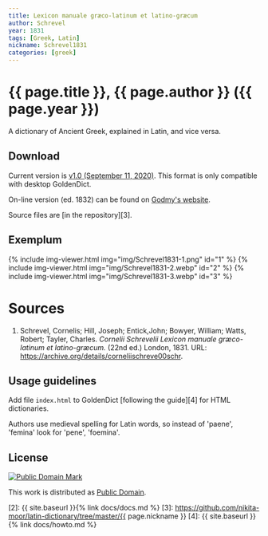 ```yaml
---
title: Lexicon manuale græco-latinum et latino-græcum
author: Schrevel
year: 1831
tags: [Greek, Latin]
nickname: Schrevel1831
categories: [greek]
---
```

# {{ page.title }}, {{ page.author }} ({{ page.year }})

A dictionary of Ancient Greek, explained in Latin, and vice versa. 


## Download

Current version is [v1.0 (September 11, 2020)][1]. This format is only compatible with desktop GoldenDict.

On-line version (ed. 1832) can be found on [Godmy's website](http://www.lexica.linguax.com/).

Source files are [in the repository][3].


## Exemplum

{% include img-viewer.html img="img/Schrevel1831-1.png" id="1" %}
{% include img-viewer.html img="img/Schrevel1831-2.webp" id="2" %}
{% include img-viewer.html img="img/Schrevel1831-3.webp" id="3" %}


# Sources

1. Schrevel, Cornelis; Hill, Joseph; Entick,John; Bowyer, William; Watts, Robert; Tayler, Charles. _Cornelii Schrevelii Lexicon manuale græco-latinum et latino-græcum._ (22nd ed.) London, 1831. URL: <https://archive.org/details/corneliischreve00schr>.


## Usage guidelines

Add file `index.html` to GoldenDict [following the guide][4] for HTML dictionaries.

Authors use medieval spelling for Latin words, so instead of 'paene', 'femina' look for 'pene', 'foemina'.


## License

<a rel="license" href="http://creativecommons.org/publicdomain/mark/1.0/">
<img src="https://licensebuttons.net/p/mark/1.0/88x31.png"
     style="border-style: none;" alt="Public Domain Mark" />
</a>

This work is distributed as <a rel="license" href="http://creativecommons.org/publicdomain/mark/1.0/">Public Domain</a>.


[1]: https://github.com/nikita-moor/latin-dictionary/releases/tag/2020-09-11
[2]: {{ site.baseurl }}{% link docs/docs.md %}
[3]: https://github.com/nikita-moor/latin-dictionary/tree/master/{{ page.nickname }}
[4]: {{ site.baseurl }}{% link docs/howto.md %}
